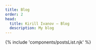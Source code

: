 ```yaml
---
title: Blog
order: 2
head:
  title: Kirill Ivanov – Blog
  description: My blog
---
```


{% include 'components/postsList.njk' %}

